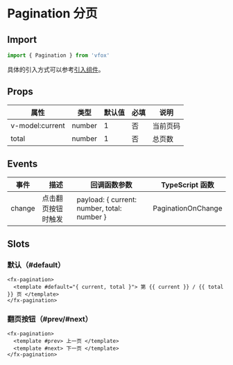 # Pagination 分页

## Import

```JavaScript
import { Pagination } from 'vfox'
```

具体的引入方式可以参考[引入组件](../guide/import.md)。

## Props

| 属性            | 类型   | 默认值 | 必填 | 说明     |
| --------------- | ------ | ------ | ---- | -------- |
| v-model:current | number | 1      | 否   | 当前页码 |
| total           | number | 1      | 否   | 总页数   |

## Events

| 事件   | 描述               | 回调函数参数                                | TypeScript 函数    |
| ------ | ------------------ | ------------------------------------------- | ------------------ |
| change | 点击翻页按钮时触发 | payload: { current: number, total: number } | PaginationOnChange |

## Slots

### 默认（#default）

```Vue
<fx-pagination>
  <template #default="{ current, total }"> 第 {{ current }} / {{ total }} 页 </template>
</fx-pagination>
```

### 翻页按钮（#prev/#next）

```Vue
<fx-pagination>
  <template #prev> 上一页 </template>
  <template #next> 下一页 </template>
</fx-pagination>
```
